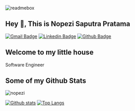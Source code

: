 ![readmebox](https://github.com/nopezi/nopezi/assets/22933759/d55013ed-dfc3-4eee-b325-507ab2c0391d)

## Hey 👋, This is Nopezi Saputra Pratama
[![Gmail Badge](https://img.shields.io/badge/-nopezisaputra@gmail.com-c14438?style=flat&logo=Gmail&logoColor=white&link=mailto:nopezisaputra@gmail.com)](mailto:nopezisaputra@gmail.com) 
[![Linkedin Badge](https://img.shields.io/badge/nopezi-saputra-pratama?style=flat&logo=Linkedin&logoColor=white&link=https://www.linkedin.com/in/nopezi-saputra-pratama/)](https://www.linkedin.com/in/nopezi-saputra-pratama/) [![Github Badge](https://img.shields.io/badge/-nopezi-grey?style=flat&logo=github&logoColor=white&link=https://github.com/nopezi/)](https://www.github.com/nopezi/) <h2>Welcome to my little house</h2> <p align='left'>Software Engineer</p>
## Some of my Github Stats
<p align=left> <img src=https://komarev.com/ghpvc/?username=nopezi alt=nopezi /> </p>

[![Github stats](https://github-readme-stats.vercel.app/api?username=nopezi&show_icons=true&include_all_commits=true)](https://github.com/nopezi/github-readme-stats)
[![Top Langs](https://github-readme-stats.vercel.app/api/top-langs/?username=nopezi&layout=compact)](https://github.com/nopezi/github-readme-stats)
